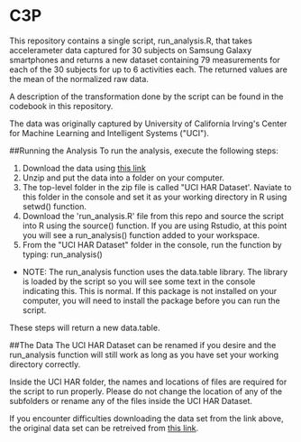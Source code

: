 # C3P
This repository contains a single script, run_analysis.R, that takes accelerameter data captured for 30 subjects on Samsung Galaxy smartphones and returns a new dataset containing 79 measurements for each of the 30 subjects for up to 6 activities each.  The returned values are the mean of the normalized raw data.

A description of the transformation done by the script can be found in the codebook in this repository.

The data was originally captured by University of California Irving's Center for Machine Learning and Intelligent Systems ("UCI").

##Running the Analysis
To run the analysis, execute the following steps:

1. Download the data using [this link](https://d396qusza40orc.cloudfront.net/getdata%2Fprojectfiles%2FUCI%20HAR%20Dataset.zip)
2. Unzip and put the data into a folder on your computer.
3. The top-level folder in the zip file is called "UCI HAR Dataset'.  Naviate to this folder in the console and set it as your working directory in R using setwd() function.
4. Download the 'run_analysis.R' file from this repo and source the script into R using the source() function.  If you are using Rstudio, at this point you will see a run_analysis() function added to your workspace.
5. From the "UCI HAR Dataset" folder in the console, run the function by typing:  run_analysis()
  - NOTE:  The run_analysis function uses the data.table library.  The library is loaded by the script so you will see some text in the console indicating this.  This is normal.  If this package is not installed on your computer, you will need to install the package before you can run the script.

These steps will return a new data.table.

##The Data
The UCI HAR Dataset can be renamed if you desire and the run_analysis function will still work as long as you have set your working directory correctly.  

Inside the UCI HAR folder, the names and locations of files are required for the script to run properly.  Please do not change the location of any of the subfolders or rename any of the files inside the UCI HAR Dataset.

If you encounter difficulties downloading the data set from the link above, the original data set can be retreived from [this link](http://archive.ics.uci.edu/ml/datasets/Human+Activity+Recognition+Using+Smartphones).



